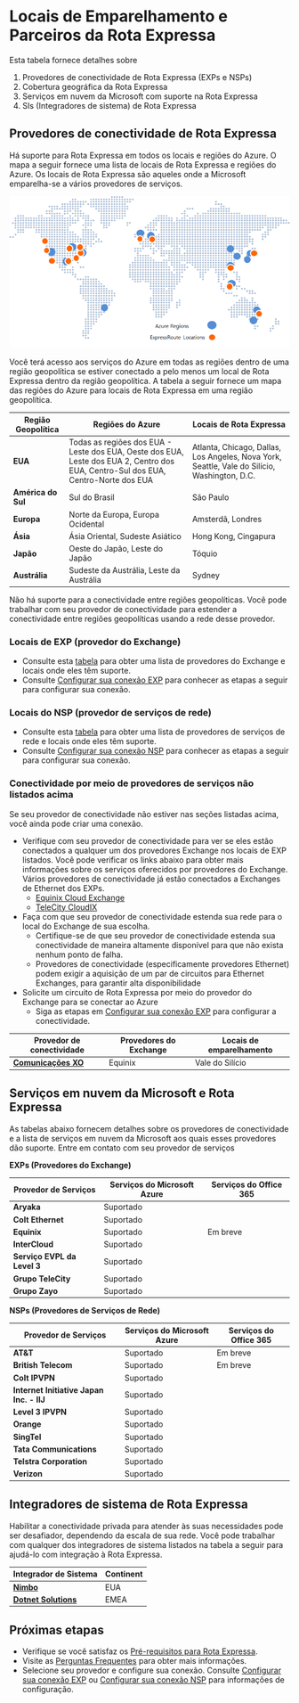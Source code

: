 <properties
   pageTitle="Locais de Rota Expressa"
   description="Esta página fornece uma visão geral detalhada dos locais onde os serviços são oferecidos e de como se conectar a regiões do Azure."
   services="expressroute"
   documentationCenter="na"
   authors="cherylmc"
   manager="adinah"
   editor="tysonn" /> <tags 
   ms.service="expressroute"
   ms.devlang="na"
   ms.topic="article"
   ms.tgt_pltfrm="na"
   ms.workload="infrastructure-services"
   ms.date="04/29/2015"
   ms.author="cherylmc" />

# Locais de Emparelhamento e Parceiros da Rota Expressa
Esta tabela fornece detalhes sobre

1. Provedores de conectividade de Rota Expressa (EXPs e NSPs)
2. Cobertura geográfica da Rota Expressa
3. Serviços em nuvem da Microsoft com suporte na Rota Expressa
4. SIs (Integradores de sistema) de Rota Expressa

## Provedores de conectividade de Rota Expressa
Há suporte para Rota Expressa em todos os locais e regiões do Azure. O mapa a seguir fornece uma lista de locais de Rota Expressa e regiões do Azure. Os locais de Rota Expressa são aqueles onde a Microsoft emparelha-se a vários provedores de serviços.
 
![](./media/expressroute-locations/expressroute-locations-map.png)

Você terá acesso aos serviços do Azure em todas as regiões dentro de uma região geopolítica se estiver conectado a pelo menos um local de Rota Expressa dentro da região geopolítica. A tabela a seguir fornece um mapa das regiões do Azure para locais de Rota Expressa em uma região geopolítica.

|**Região Geopolítica**|**Regiões do Azure**|**Locais de Rota Expressa**|
|---|---|---|
|**EUA**|Todas as regiões dos EUA - Leste dos EUA, Oeste dos EUA, Leste dos EUA 2, Centro dos EUA, Centro-Sul dos EUA, Centro-Norte dos EUA|Atlanta, Chicago, Dallas, Los Angeles, Nova York, Seattle, Vale do Silício, Washington, D.C.|
|**América do Sul**|Sul do Brasil|São Paulo|
|**Europa**|Norte da Europa, Europa Ocidental|Amsterdã, Londres|
|**Ásia**|Ásia Oriental, Sudeste Asiático|Hong Kong, Cingapura|
|**Japão**|Oeste do Japão, Leste do Japão|Tóquio|
|**Austrália**|Sudeste da Austrália, Leste da Austrália|Sydney|

Não há suporte para a conectividade entre regiões geopolíticas. Você pode trabalhar com seu provedor de conectividade para estender a conectividade entre regiões geopolíticas usando a rede desse provedor.


### Locais de EXP (provedor do Exchange)
- Consulte esta [tabela](https://msdn.microsoft.com/library/azure/4da69a0f-8f52-49ea-a990-dacd4202150a#BKMK_EXP) para obter uma lista de provedores do Exchange e locais onde eles têm suporte.
-  Consulte [Configurar sua conexão EXP](expressroute-configuring-exps.md) para conhecer as etapas a seguir para configurar sua conexão.

### Locais do NSP (provedor de serviços de rede)
- Consulte esta [tabela](https://msdn.microsoft.com/library/azure/4da69a0f-8f52-49ea-a990-dacd4202150a#BKMK_NSP) para obter uma lista de provedores de serviços de rede e locais onde eles têm suporte.
- Consulte [Configurar sua conexão NSP](expressroute-configuring-nsps.md) para conhecer as etapas a seguir para configurar sua conexão.

### Conectividade por meio de provedores de serviços não listados acima

Se seu provedor de conectividade não estiver nas seções listadas acima, você ainda pode criar uma conexão.

- Verifique com seu provedor de conectividade para ver se eles estão conectados a qualquer um dos provedores Exchange nos locais de EXP listados. Você pode verificar os links abaixo para obter mais informações sobre os serviços oferecidos por provedores do Exchange. Vários provedores de conectividade já estão conectados a Exchanges de Ethernet dos EXPs.
	- [Equinix Cloud Exchange](http://www.equinix.com/services/interconnection-connectivity/cloud-exchange/) 
	- [TeleCity CloudIX](http://www.telecitygroup.com/colocation-services/cloud-ix.htm)
- Faça com que seu provedor de conectividade estenda sua rede para o local do Exchange de sua escolha.
	- Certifique-se de que seu provedor de conectividade estenda sua conectividade de maneira altamente disponível para que não exista nenhum ponto de falha.
	- Provedores de conectividade (especificamente provedores Ethernet) podem exigir a aquisição de um par de circuitos para Ethernet Exchanges, para garantir alta disponibilidade 
- Solicite um circuito de Rota Expressa por meio do provedor do Exchange para se conectar ao Azure
	- Siga as etapas em [Configurar sua conexão EXP](expressroute-configuring-exps.md) para configurar a conectividade.

|**Provedor de conectividade**|**Provedores do Exchange**|**Locais de emparelhamento**|
|---|---|---|
|**[Comunicações XO](http://www.xo.com/)**|Equinix|Vale do Silício|


## Serviços em nuvem da Microsoft e Rota Expressa
As tabelas abaixo fornecem detalhes sobre os provedores de conectividade e a lista de serviços em nuvem da Microsoft aos quais esses provedores dão suporte. Entre em contato com seu provedor de serviços

**EXPs (Provedores do Exchange)**

|**Provedor de Serviços**|**Serviços do Microsoft Azure**|**Serviços do Office 365**|
|---|---|---|
|**Aryaka**|Suportado||
|**Colt Ethernet**|Suportado||
|**Equinix**|Suportado|Em breve|
|**InterCloud**|Suportado||
|**Serviço EVPL da Level 3**|Suportado||
|**Grupo TeleCity**|Suportado||
|**Grupo Zayo**|Suportado||

**NSPs (Provedores de Serviços de Rede)**

|**Provedor de Serviços**|**Serviços do Microsoft Azure**|**Serviços do Office 365**|
|---|---|---|
|**AT&T**|Suportado|Em breve|
|**British Telecom**|Suportado|Em breve|
|**Colt IPVPN**|Suportado||
|**Internet Initiative Japan Inc. - IIJ**|Suportado||
|**Level 3 IPVPN**|Suportado||
|**Orange**|Suportado|| 
|**SingTel**|Suportado||
|**Tata Communications**|Suportado||
|**Telstra Corporation**|Suportado||
|**Verizon**|Suportado|| 


## Integradores de sistema de Rota Expressa
Habilitar a conectividade privada para atender às suas necessidades pode ser desafiador, dependendo da escala de sua rede. Você pode trabalhar com qualquer dos integradores de sistema listados na tabela a seguir para ajudá-lo com integração à Rota Expressa.


|**Integrador de Sistema**|**Continent**|
|---|---|
|**[Nimbo](http://www.nimbo.com/)**|EUA||
|**[Dotnet Solutions](http://www.dotnetsolutions.co.uk/)**|EMEA|

## Próximas etapas
- Verifique se você satisfaz os [Pré-requisitos para Rota Expressa](expressroute-prerequisites.md).
- Visite as [Perguntas Frequentes](expressroute-faqs.md) para obter mais informações.
- Selecione seu provedor e configure sua conexão. Consulte [Configurar sua conexão EXP](expressroute-configuring-exps.md) ou [Configurar sua conexão NSP](expressroute-configuring-nsps.md) para informações de configuração.


<!---HONumber=54--> 